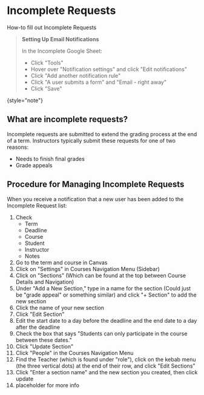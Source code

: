 # Incomplete Requests

How-to fill out Incomplete Requests

> **Setting Up Email Notifications**
>
> In the Incomplete Google Sheet:
>  - Click "Tools"
>  - Hover over "Notification settings" and click "Edit notifications"
>  - Click "Add another notification rule"
>  - Click "A user submits a form" and "Email - right away"
>  - Click "Save"
> 
>
{style="note"}

## What are incomplete requests?

Incomplete requests are submitted to extend the grading process at the end of a term. Instructors typically submit these requests for one of two reasons:
- Needs to finish final grades
- Grade appeals


## Procedure for Managing Incomplete Requests
When you receive a notification that a new user has been added to the Incomplete Request list:

1. Check
   - Term
   - Deadline
   - Course
   - Student
   - Instructor
   - Notes
2. Go to the term and course in Canvas
3. Click on "Settings" in Courses Navigation Menu (Sidebar)
4. Click on "Sections" (Which can be found at the top between Course Details and Navigation)
5. Under "Add a New Section," type in a name for the section (Could just be "grade appeal" or something similar) and click "+ Section" to add the new section
6. Click the name of your new section
7. Click "Edit Section"
8. Edit the start date to a day before the deadline and the end date to a day after the deadline
9. Check the box that says "Students can only participate in the course between these dates."
10. Click "Update Section"
11. Click "People" in the Courses Navigation Menu
12. Find the Teacher (which is found under "role"), click on the kebab menu (the three vertical dots) at the end of their row, and click "Edit Sections"
13. Click "Enter a section name" and the new section you created, then click update
14. placeholder for more info